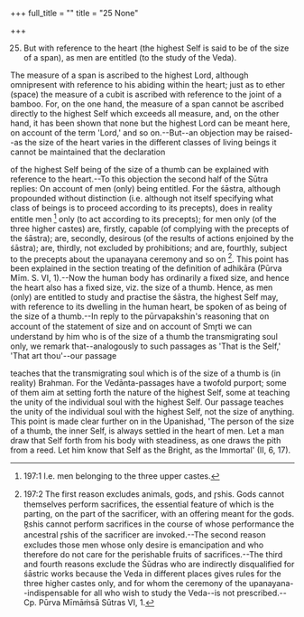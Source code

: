 +++
full_title = ""
title = "25 None"

+++


25. But with reference to the heart (the highest Self is said to be of the size of a span), as men are entitled (to the study of the Veda).

The measure of a span is ascribed to the highest Lord, although omnipresent with reference to his abiding within the heart; just as to ether (space) the measure of a cubit is ascribed with reference to the joint of a bamboo. For, on the one hand, the measure of a span cannot be ascribed directly to the highest Self which exceeds all measure, and, on the other hand, it has been shown that none but the highest Lord can be meant here, on account of the term 'Lord,' and so on.--But--an objection may be raised--as the size of the heart varies in the different classes of living beings it cannot be maintained that the declaration

of the highest Self being of the size of a thumb can be explained with reference to the heart.--To this objection the second half of the Sūtra replies: On account of men (only) being entitled. For the śāstra, although propounded without distinction (i.e. although not itself specifying what class of beings is to proceed according to its precepts), does in reality entitle men [^fn_196] only (to act according to its precepts); for men only (of the three higher castes) are, firstly, capable (of complying with the precepts of the śāstra); are, secondly, desirous (of the results of actions enjoined by the śāstra); are, thirdly, not excluded by prohibitions; and are, fourthly, subject to the precepts about the upanayana ceremony and so on [^fn_197]. This point has been explained in the section treating of the definition of adhikāra (Pūrva Mīm. S. VI, 1).--Now the human body has ordinarily a fixed size, and hence the heart also has a fixed size, viz. the size of a thumb. Hence, as men (only) are entitled to study and practise the śāstra, the highest Self may, with reference to its dwelling in the human heart, be spoken of as being of the size of a thumb.--In reply to the pūrvapakshin's reasoning that on account of the statement of size and on account of Smr̥ti we can understand by him who is of the size of a thumb the transmigrating soul only, we remark that--analogously to such passages as 'That is the Self,' 'That art thou'--our passage

[^fn_196]: 197:1 I.e. men belonging to the three upper castes.

[^fn_197]: 197:2 The first reason excludes animals, gods, and r̥shis. Gods cannot themselves perform sacrifices, the essential feature of which is the parting, on the part of the sacrificer, with an offering meant for the gods. R̥shis cannot perform sacrifices in the course of whose performance the ancestral r̥shis of the sacrificer are invoked.--The second reason excludes those men whose only desire is emancipation and who therefore do not care for the perishable fruits of sacrifices.--The third and fourth reasons exclude the Śūdras who are indirectly disqualified for śāstric works because the Veda in different places gives rules for the three higher castes only, and for whom the ceremony of the upanayana--indispensable for all who wish to study the Veda--is not prescribed.--Cp. Pūrva Mīmāṁsā Sūtras VI, 1.

teaches that the transmigrating soul which is of the size of a thumb is (in reality) Brahman. For the Vedānta-passages have a twofold purport; some of them aim at setting forth the nature of the highest Self, some at teaching the unity of the individual soul with the highest Self. Our passage teaches the unity of the individual soul with the highest Self, not the size of anything. This point is made clear further on in the Upanishad, 'The person of the size of a thumb, the inner Self, is always settled in the heart of men. Let a man draw that Self forth from his body with steadiness, as one draws the pith from a reed. Let him know that Self as the Bright, as the Immortal' (II, 6, 17).

